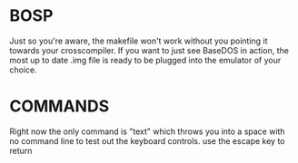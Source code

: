 # BOSP
Just so you're aware, the makefile won't work without you pointing it towards your crosscompiler. If you want to just see BaseDOS in action, the most up to date .img file is ready to be plugged into the emulator of your choice.

# COMMANDS
Right now the only command is "text" which throws you into a space with no command line to test out the keyboard controls. use the escape key to return
